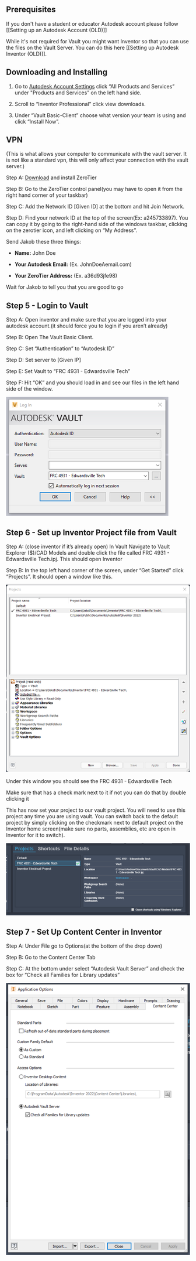 ## Prerequisites

If you don't have a student or educator Autodesk account please follow [[Setting up an Autodesk Account (OLD)]]

While it's not required for Vault you might want Inventor so that you can use the files on the Vault Server. 
You can do this here [[Setting up Autodesk Inventor (OLD)]].

## Downloading and Installing

 1. Go to [Autodesk Account Settings](https://manage.autodesk.com/home/) click “All Products and Services” under "Products and Services” on the
left hand side.

 2. Scroll to “Inventor Professional” click view downloads.

 3. Under “Vault Basic-Client” choose what version your team is using and click “Install Now”.

## VPN

(This is what allows your computer to communicate with the vault server. It is not
like a standard vpn, this will only affect your connection with the vault server.)

Step A: [Download](https://www.zerotier.com/download/) and install ZeroTier

Step B: Go to the ZeroTier control panel(you may have to open it from the right hand
corner of your taskbar)

Step C: Add the Network ID [Given ID] at the bottom and hit Join Network.

Step D: Find your network ID at the top of the screen(Ex: a245733897). You can copy it
by going to the right-hand side of the windows taskbar, clicking on the zerotier icon, and left
clicking on “My Address”.

Send Jakob these three things:

* **Name:** John Doe

* **Your Autodesk Email:** (Ex. JohnDoeAemail.com)

* **Your ZeroTier Address:** (Ex. a36d93jfe98)

Wait for Jakob to tell you that you are good to go

## Step 5 - Login to Vault

Step A: Open inventor and make sure that you are logged into your autodesk account.(it
should force you to login if you aren’t already)

Step B: Open The Vault Basic Client.

Step C: Set “Authentication” to “Autodesk ID”

Step D: Set server to [Given IP]

Step E: Set Vault to “FRC 4931 - Edwardsville Tech”

Step F: Hit “OK” and you should load in and see our files in the left hand side of the
window.

![Log In](../images/LogIn.png)

## Step 6 - Set up Inventor Project file from Vault

Step A: (close inventor if it’s already open) In Vault Navigate to Vault Explorer ($)/CAD
Models and double click the file called FRC 4931 - Edwardsville Tech.ipj. This should open
Inventor

Step B: In the top left hand corner of the screen, under “Get Started” click “Projects”. It
should open a window like this.

![Projects](../images/Projects.png)

Under this window you should see the FRC 4931 - Edwardsville Tech

Make sure that has a check mark next to it if not you can do that by double clicking it

This has now set your project to our vault project. You will need to use this project any time you are using vault. You can switch back to the default project by simply clicking on the checkmark next to default project on the Inventor home screen(make sure no parts, assemblies, etc are open in Inventor for it to switch).

![Inventor Home](../images/InventorHome.png)

## Step 7 - Set Up Content Center in Inventor

Step A: Under File go to Options(at the bottom of the drop down)

Step B: Go to the Content Center Tab

Step C: At the bottom under select “Autodesk Vault Server” and check the box for
“Check all Families for Library updates”

![Application Options](../images/ApplicationOptions.png)


